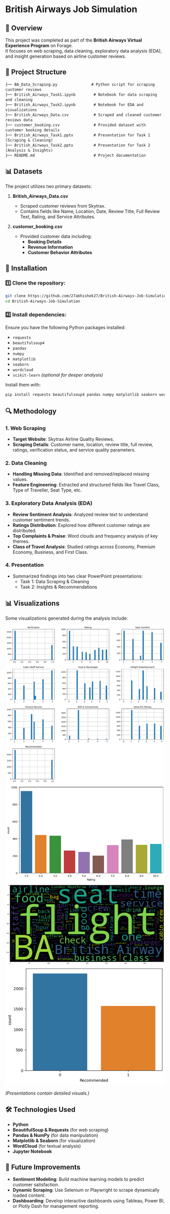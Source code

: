 # British Airways Job Simulation

## 📌 Overview

This project was completed as part of the **British Airways Virtual Experience Program** on Forage.  
It focuses on web scraping, data cleaning, exploratory data analysis (EDA), and insight generation based on airline customer reviews.

## 📂 Project Structure

```
├── BA_Data_Scraping.py               # Python script for scraping customer reviews
├── British_Airways_Task1.ipynb        # Notebook for data scraping and cleaning
├── British_Airways_Task2.ipynb        # Notebook for EDA and visualizations
├── British_Airways_Data.csv           # Scraped and cleaned customer reviews data
├── customer_booking.csv               # Provided dataset with customer booking details
├── British_Airways_Task1.pptx         # Presentation for Task 1 (Scraping & Cleaning)
├── British_Airways_Task2.pptx         # Presentation for Task 2 (Analysis & Insights)
├── README.md                          # Project documentation
```

## 📊 Datasets

The project utilizes two primary datasets:

1. **British_Airways_Data.csv**  
   - Scraped customer reviews from Skytrax.
   - Contains fields like Name, Location, Date, Review Title, Full Review Text, Rating, and Service Attributes.

2. **customer_booking.csv**  
   - Provided customer data including:
     - **Booking Details**
     - **Revenue Information**
     - **Customer Behavior Attributes**

## 🚀 Installation

### 1️⃣ Clone the repository:

```bash
git clone https://github.com/27abhishek27/British-Airways-Job-Simulation.git
cd British-Airways-Job-Simulation
```

### 2️⃣ Install dependencies:

Ensure you have the following Python packages installed:

- `requests`
- `beautifulsoup4`
- `pandas`
- `numpy`
- `matplotlib`
- `seaborn`
- `wordcloud`
- `scikit-learn` *(optional for deeper analysis)*

Install them with:

```bash
pip install requests beautifulsoup4 pandas numpy matplotlib seaborn wordcloud scikit-learn
```

## 🔍 Methodology

### 1. **Web Scraping**

- **Target Website**: Skytrax Airline Quality Reviews.
- **Scraping Details**: Customer name, location, review title, full review, ratings, verification status, and service quality parameters.

### 2. **Data Cleaning**

- **Handling Missing Data**: Identified and removed/replaced missing values.
- **Feature Engineering**: Extracted and structured fields like Travel Class, Type of Traveller, Seat Type, etc.

### 3. **Exploratory Data Analysis (EDA)**

- **Review Sentiment Analysis**: Analyzed review text to understand customer sentiment trends.
- **Ratings Distribution**: Explored how different customer ratings are distributed.
- **Top Complaints & Praise**: Word clouds and frequency analysis of key themes.
- **Class of Travel Analysis**: Studied ratings across Economy, Premium Economy, Business, and First Class.

### 4. **Presentation**

- Summarized findings into two clear PowerPoint presentations:
  - Task 1: Data Scraping & Cleaning
  - Task 2: Insights & Recommendations

## 📊 Visualizations

Some visualizations generated during the analysis include:

![alt text](https://github.com/27abhishek27/British-Airways-Job-Simulation/blob/main/British_Airways_Task1_png/histogram.png)
![alt text](https://github.com/27abhishek27/British-Airways-Job-Simulation/blob/main/British_Airways_Task1_png/Rating.png)
![alt text](https://github.com/27abhishek27/British-Airways-Job-Simulation/blob/main/British_Airways_Task1_png/full%20reviewpng.png)
![alt text](https://github.com/27abhishek27/British-Airways-Job-Simulation/blob/main/British_Airways_Task1_png/recommended.png)

*(Presentations contain detailed visuals.)*

## 🛠️ Technologies Used

- **Python**
- **BeautifulSoup & Requests** (for web scraping)
- **Pandas & NumPy** (for data manipulation)
- **Matplotlib & Seaborn** (for visualization)
- **WordCloud** (for textual analysis)
- **Jupyter Notebook**

## 📌 Future Improvements

- **Sentiment Modeling**: Build machine learning models to predict customer satisfaction.
- **Dynamic Scraping**: Use Selenium or Playwright to scrape dynamically loaded content.
- **Dashboarding**: Develop interactive dashboards using Tableau, Power BI, or Plotly Dash for management reporting.
